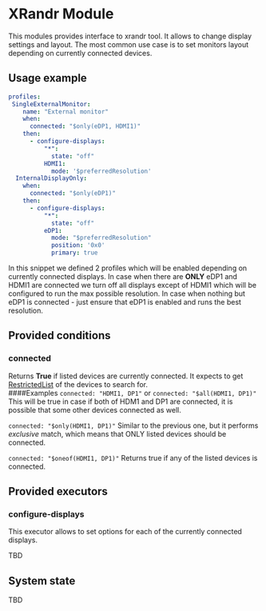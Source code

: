 XRandr Module
=============

This modules provides interface to xrandr tool. It allows to change display settings and layout.
The most common use case is to set monitors layout depending on currently connected devices.

Usage example
-------------
```yaml
profiles:
 SingleExternalMonitor:
    name: "External monitor"
    when:
      connected: "$only(eDP1, HDMI1)"
    then:
      - configure-displays:
          "*":
            state: "off"
          HDMI1:
            mode: '$preferredResolution'
  InternalDisplayOnly:
    when:
      connected: "$only(eDP1)"
    then:
      - configure-displays:
          "*":
            state: "off"
          eDP1:
            mode: "$preferredResolution"
            position: '0x0'
            primary: true
```

In this snippet we defined 2 profiles which will be enabled depending on currently connected displays.
In case when there are **ONLY** eDP1 and HDMI1 are connected we turn off all displays except of HDMI1 which will be
configured to run the max possible resolution.
In case when nothing but eDP1 is connected - just ensure that eDP1 is enabled and runs the best resolution.

Provided conditions
-------------------

### connected
Returns **True** if listed devices are currently connected.
It expects to get [RestrictedList](../context.md#RestrictedList) of the devices to search for.  
####Examples
```connected: "HDMI1, DP1"``` or ```connected: "$all(HDMI1, DP1)"```
This will be true in case if both of HDM1 and DP1 are connected, it is possible that some other devices connected as well.

```connected: "$only(HDMI1, DP1)"```
Similar to the previous one, but it performs _exclusive_ match, which means that ONLY listed devices should be connected.

```connected: "$oneof(HDMI1, DP1)"```
Returns true if any of the listed devices is connected.

Provided executors
-------------------

### configure-displays
This executor allows to set options for each of the currently connected displays.

TBD

System state
------------

TBD